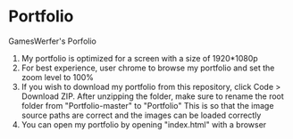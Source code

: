 # Portfolio
GamesWerfer's Porfolio

1. My portfolio is optimized for a screen with a size of 1920*1080p
2. For best experience, user chrome to browse my portfolio and set the zoom level to 100%
3. If you wish to download my portfolio from this repository,  click Code > Download ZIP. After unzipping the folder, make sure to rename the root folder from "Portfolio-master" to "Portfolio"
    This is so that the image source paths are correct and the images can be loaded correctly
4. You can open my portfolio by opening "index.html" with a browser
